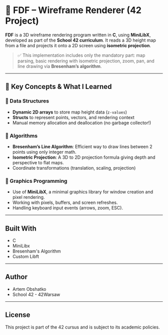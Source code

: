 # 📌 FDF – Wireframe Renderer (42 Project)


**FDF** is a 3D wireframe rendering program written in **C**, using **MiniLibX**, developed as part of the **School 42 curriculum**. It reads a 3D height map from a file and projects it onto a 2D screen using **isometric projection**.

> ✅ This implementation includes only the mandatory part: map parsing, basic rendering with isometric projection, zoom, pan, and line drawing via **Bresenham’s algorithm**.

---

## 🧠 Key Concepts & What I Learned

### 🔹 Data Structures
- **Dynamic 2D arrays** to store map height data (`z-values`)
- **Structs** to represent points, vectors, and rendering context
- Manual memory allocation and deallocation (no garbage collector!)

### 🔹 Algorithms
- **Bresenham’s Line Algorithm**: Efficient way to draw lines between 2 points using only integer math.
- **Isometric Projection**: A 3D to 2D projection formula giving depth and perspective to flat maps.
- Coordinate transformations (translation, scaling, projection)

### 🔹 Graphics Programming
- Use of **MiniLibX**, a minimal graphics library for window creation and pixel rendering.
- Working with pixels, buffers, and screen refreshes.
- Handling keyboard input events (arrows, zoom, ESC).

---

## Built With
- C
- MiniLibx
- Bresenham's Algorithm
- Custom Libft

---

## Author
- Artem Obshatko
- School 42 - 42Warsaw

---

## License
This project is part of the 42 cursus and is subject to its academic policies.
